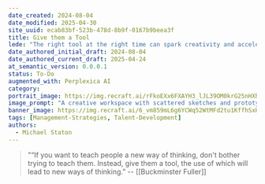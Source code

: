 ```yaml
---
date_created: 2024-08-04
date_modified: 2025-04-30
site_uuid: ecab83bf-523b-478d-8b9f-0167b9beea3f
title: Give them a Tool
lede: "The right tool at the right time can spark creativity and accelerate progress."
date_authored_initial_draft: 2024-08-04
date_authored_current_draft: 2025-04-24
at_semantic_version: 0.0.0.1
status: To-Do
augmented_with: Perplexica AI
category: 
portrait_image: https://img.recraft.ai/rFkoEXx6FXAYH3_lJL39OM0krG25nHXhHlsUOCJf2sg/rs:fit:1024:1820:0/raw:1/plain/abs://external/images/8c93d229-61ab-4cea-88eb-825b4dd72581
image_prompt: "A creative workspace with scattered sketches and prototypes, a person handing a glowing digital tool to a colleague, and ideas visually blossoming in the background. The mood is inventive and collaborative."
banner_image: https://img.recraft.ai/6_vm859mL6g6YCWq52WtMFd2tu1KffhSxHvXaKK4bgU/rs:fit:2048:1024:0/raw:1/plain/abs://external/images/538f4965-1f9a-4247-bab8-5d825e9efaef
tags: [Management-Strategies, Talent-Development]
authors:
  - Michael Staton
---
```


>"“If you want to teach people a new way of thinking, don't bother trying to teach them. Instead, give them a tool, the use of which will lead to new ways of thinking.” -- [[Buckminster Fuller]]
>
